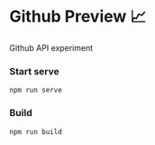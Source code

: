 # Github Preview :chart_with_upwards_trend:
Github API experiment


### Start serve

```
npm run serve
```


### Build

```
npm run build
```
